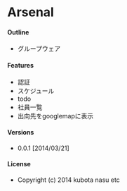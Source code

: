 Arsenal
===

#### Outline

- グループウェア

#### Features

- 認証
- スケジュール
- todo
- 社員一覧
- 出向先をgooglemapに表示

#### Versions

- 0.0.1 [2014/03/21]

#### License

- Copyright (c) 2014 kubota nasu etc

